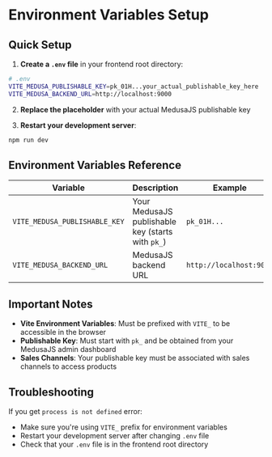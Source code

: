 # Environment Variables Setup

## Quick Setup

1. **Create a `.env` file** in your frontend root directory:

```bash
# .env
VITE_MEDUSA_PUBLISHABLE_KEY=pk_01H...your_actual_publishable_key_here
VITE_MEDUSA_BACKEND_URL=http://localhost:9000
```

2. **Replace the placeholder** with your actual MedusaJS publishable key

3. **Restart your development server**:
```bash
npm run dev
```

## Environment Variables Reference

| Variable | Description | Example |
|----------|-------------|---------|
| `VITE_MEDUSA_PUBLISHABLE_KEY` | Your MedusaJS publishable key (starts with `pk_`) | `pk_01H...` |
| `VITE_MEDUSA_BACKEND_URL` | MedusaJS backend URL | `http://localhost:9000` |

## Important Notes

- **Vite Environment Variables**: Must be prefixed with `VITE_` to be accessible in the browser
- **Publishable Key**: Must start with `pk_` and be obtained from your MedusaJS admin dashboard
- **Sales Channels**: Your publishable key must be associated with sales channels to access products

## Troubleshooting

If you get `process is not defined` error:
- Make sure you're using `VITE_` prefix for environment variables
- Restart your development server after changing `.env` file
- Check that your `.env` file is in the frontend root directory

